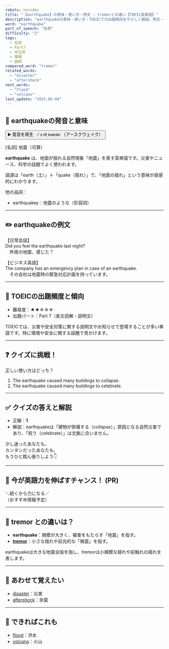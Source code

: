 ```yaml
---
robots: noindex
title: "【earthquake】の意味・使い方・例文 ― tremorとの違い【TOEIC英単語】"
description: "earthquakeの意味・使い方・TOEICでの出題傾向をやさしく解説。例文・クイズ付きでtremorとの違いもわかりやすく学べます。"
word: "earthquake"
part_of_speech: "名詞"
difficulty: "2"
tags:
  - 名詞
  - Part7
  - 中立的
  - 環境
  - 説明
compared_word: "tremor"
related_words:
  - "disaster"
  - "aftershock"
next_words:
  - "flood"
  - "volcano"
last_update: "2025-05-04"
---
```


## 🔰 earthquakeの発音と意味

<button class="play-audio" onclick="playTTS('earthquake')">
  <span class="play-audio-main">
    ▶️ 発音を再生　/ˈɜːrθˌkweɪk/
  </span>
  <span class="play-audio-sub">
    （アースクウェイク）
  </span>
</button>

[名詞] 地震（可算）

**earthquake** は、地面が揺れる自然現象「地震」を表す英単語です。災害やニュース、科学の話題でよく使われます。

語源は「earth（土）」＋「quake（揺れ）」で、「地面の揺れ」という意味が直感的にわかります。

他の品詞：  
- earthquakey：地震のような（形容詞）

---

## ✏️ earthquakeの例文

【日常会話】  
Did you feel the earthquake last night?  
　昨夜の地震、感じた？

【ビジネス英語】  
The company has an emergency plan in case of an earthquake.  
　その会社は地震時の緊急対応計画を持っています。

---

## 🎯 TOEICの出題頻度と傾向

- 難易度：★★☆☆☆
- 出題パート：Part 7（長文読解・説明文）

TOEICでは、災害や安全対策に関する説明文やお知らせで登場することが多い単語です。特に環境や安全に関する話題で見かけます。

---

## ❓ クイズに挑戦！

正しい使い方はどっち？

1. The earthquake caused many buildings to collapse.  
2. The earthquake caused many buildings to celebrate.

---

## ✅ クイズの答えと解説

- 正解：**1**
- 解説：earthquakeは「建物が倒壊する（collapse）」原因となる自然災害であり、「祝う（celebrate）」は文脈に合いません。

少し迷ったあなたも、  
カンタンだったあなたも、  
もうひと踏ん張りしよう👇️

---

## 🚀 今が英語力を伸ばすチャンス！ (PR)

<div class="info-center">
＼続くから力になる／<br>  
（おすすめ情報予定）
</div>

---

## 🤔  tremor との違いは？

- **earthquake**：規模が大きく、被害をもたらす「地震」を指す。
- **[tremor](/word/tremor/)**：小さな揺れや前兆的な「微震」を指す。

earthquakeは大きな地震全般を指し、tremorは小規模な揺れや前触れの揺れを表します。

---

## 🧩 あわせて覚えたい

- [disaster](/word/disaster/)：災害
- [aftershock](/word/aftershock/)：余震

---

## 📖 できればこれも

- [flood](/word/flood/)：洪水
- [volcano](/word/volcano/)：火山

<!-- cvid: aid04_bid33 -->

